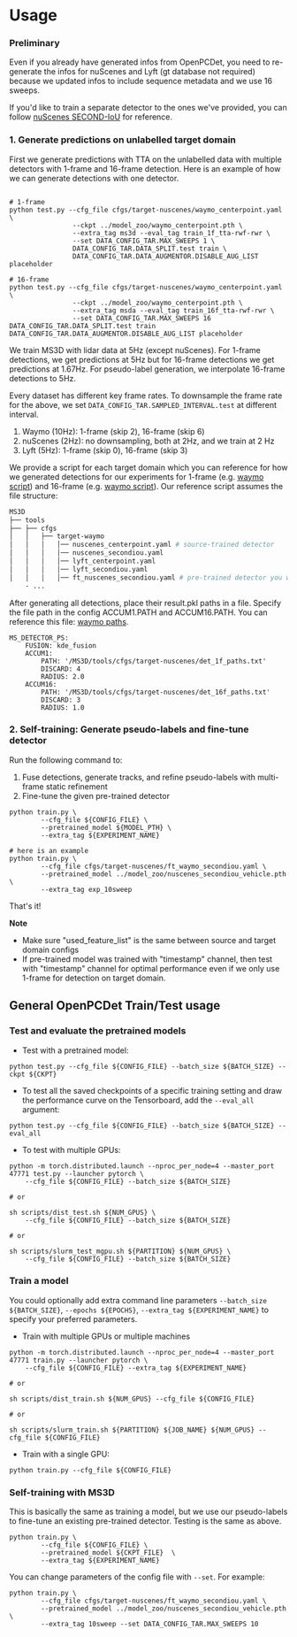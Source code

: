 

# Usage

### Preliminary
Even if you already have generated infos from OpenPCDet, you need to re-generate the infos for nuScenes and Lyft (gt database not required) because we updated infos to include sequence metadata and we use 16 sweeps.

If you'd like to train a separate detector to the ones we've provided, you can follow [nuScenes SECOND-IoU](../tools/cfgs/nuscenes_models/uda_secondiou_vehicle.yaml) for reference. 

### 1. Generate predictions on unlabelled target domain

First we generate predictions with TTA on the unlabelled data with multiple detectors with 1-frame and 16-frame detection. Here is an example of how we can generate detections with one detector.

```shell

# 1-frame
python test.py --cfg_file cfgs/target-nuscenes/waymo_centerpoint.yaml \
                --ckpt ../model_zoo/waymo_centerpoint.pth \
                --extra_tag ms3d --eval_tag train_1f_tta-rwf-rwr \
                --set DATA_CONFIG_TAR.MAX_SWEEPS 1 \
                DATA_CONFIG_TAR.DATA_SPLIT.test train \
                DATA_CONFIG_TAR.DATA_AUGMENTOR.DISABLE_AUG_LIST placeholder  

# 16-frame
python test.py --cfg_file cfgs/target-nuscenes/waymo_centerpoint.yaml \
                --ckpt ../model_zoo/waymo_centerpoint.pth \
                --extra_tag msda --eval_tag train_16f_tta-rwf-rwr \
                --set DATA_CONFIG_TAR.MAX_SWEEPS 16 DATA_CONFIG_TAR.DATA_SPLIT.test train DATA_CONFIG_TAR.DATA_AUGMENTOR.DISABLE_AUG_LIST placeholder                
```
We train MS3D with lidar data at 5Hz (except nuScenes). For 1-frame detections, we get predictions at 5Hz but for 16-frame detections we get predictions at 1.67Hz. For pseudo-label generation, we interpolate 16-frame detections to 5Hz.

Every dataset has different key frame rates. To downsample the frame rate for the above, we set `DATA_CONFIG_TAR.SAMPLED_INTERVAL.test` at different interval.
1. Waymo (10Hz): 1-frame (skip 2), 16-frame (skip 6)
2. nuScenes (2Hz): no downsampling, both at 2Hz, and we train at 2 Hz
3. Lyft (5Hz): 1-frame (skip 0), 16-frame (skip 3)

We provide a script for each target domain which you can reference for how we generated detections for our experiments for 1-frame (e.g. [waymo script](../tools/cfgs/target-waymo/generate_dets_1f.sh)) and 16-frame (e.g. [waymo script](../tools/cfgs/target-waymo/generate_dets_16f.sh)). Our reference script assumes the file structure:
```bash
MS3D
├── tools
├── ├── cfgs
│   │   ├── target-waymo
│   │   │   │── nuscenes_centerpoint.yaml # source-trained detector
│   │   │   │── nuscenes_secondiou.yaml 
│   │   │   │── lyft_centerpoint.yaml
│   │   │   │── lyft_secondiou.yaml
│   │   │   │── ft_nuscenes_secondiou.yaml # pre-trained detector you want to fine-tune
    - ...
```

After generating all detections, place their result.pkl paths in a file. Specify the file path in the config ACCUM1.PATH and ACCUM16.PATH. You can reference this file: [waymo paths](../tools/cfgs/target-waymo/det_16f_paths.txt).
```
MS_DETECTOR_PS:
    FUSION: kde_fusion
    ACCUM1:
        PATH: '/MS3D/tools/cfgs/target-nuscenes/det_1f_paths.txt'
        DISCARD: 4
        RADIUS: 2.0
    ACCUM16:
        PATH: '/MS3D/tools/cfgs/target-nuscenes/det_16f_paths.txt'
        DISCARD: 3
        RADIUS: 1.0
```


### 2. Self-training: Generate pseudo-labels and fine-tune detector
Run the following command to:
1. Fuse detections, generate tracks, and refine pseudo-labels with multi-frame static refinement
2. Fine-tune the given pre-trained detector

```shell
python train.py \
        --cfg_file ${CONFIG_FILE} \
        --pretrained_model ${MODEL_PTH} \
        --extra_tag ${EXPERIMENT_NAME}

# here is an example
python train.py \
        --cfg_file cfgs/target-nuscenes/ft_waymo_secondiou.yaml \
        --pretrained_model ../model_zoo/nuscenes_secondiou_vehicle.pth  \
        --extra_tag exp_10sweep
```
That's it!

**Note**
- Make sure "used_feature_list" is the same between source and target domain configs
- If pre-trained model was trained with "timestamp" channel, then test with "timestamp" channel for optimal performance even if we only use 1-frame for detection on target domain.

## General OpenPCDet Train/Test usage

### Test and evaluate the pretrained models
* Test with a pretrained model: 
```shell script
python test.py --cfg_file ${CONFIG_FILE} --batch_size ${BATCH_SIZE} --ckpt ${CKPT}
```

* To test all the saved checkpoints of a specific training setting and draw the performance curve on the Tensorboard, add the `--eval_all` argument: 
```shell script
python test.py --cfg_file ${CONFIG_FILE} --batch_size ${BATCH_SIZE} --eval_all
```

* To test with multiple GPUs:
```shell script
python -m torch.distributed.launch --nproc_per_node=4 --master_port 47771 test.py --launcher pytorch \
    --cfg_file ${CONFIG_FILE} --batch_size ${BATCH_SIZE}

# or    

sh scripts/dist_test.sh ${NUM_GPUS} \
    --cfg_file ${CONFIG_FILE} --batch_size ${BATCH_SIZE}

# or

sh scripts/slurm_test_mgpu.sh ${PARTITION} ${NUM_GPUS} \
    --cfg_file ${CONFIG_FILE} --batch_size ${BATCH_SIZE}
```

### Train a model
You could optionally add extra command line parameters `--batch_size ${BATCH_SIZE}`, `--epochs ${EPOCHS}`, `--extra_tag ${EXPERIMENT_NAME}` to specify your preferred parameters.

* Train with multiple GPUs or multiple machines
```shell script
python -m torch.distributed.launch --nproc_per_node=4 --master_port 47771 train.py --launcher pytorch \
    --cfg_file ${CONFIG_FILE} --extra_tag ${EXPERIMENT_NAME}

# or    

sh scripts/dist_train.sh ${NUM_GPUS} --cfg_file ${CONFIG_FILE}

# or 

sh scripts/slurm_train.sh ${PARTITION} ${JOB_NAME} ${NUM_GPUS} --cfg_file ${CONFIG_FILE}
```

* Train with a single GPU:
```shell script
python train.py --cfg_file ${CONFIG_FILE}
```

### Self-training with MS3D
This is basically the same as training a model, but we use our pseudo-labels to fine-tune an existing pre-trained detector. Testing is the same as above.

```shell
python train.py \
        --cfg_file ${CONFIG_FILE} \
        --pretrained_model ${CKPT_FILE}  \
        --extra_tag ${EXPERIMENT_NAME}
```

You can change parameters of the config file with `--set`. For example:
```shell
python train.py \
        --cfg_file cfgs/target-nuscenes/ft_waymo_secondiou.yaml \
        --pretrained_model ../model_zoo/nuscenes_secondiou_vehicle.pth  \
        --extra_tag 10sweep --set DATA_CONFIG_TAR.MAX_SWEEPS 10
```
